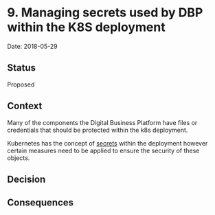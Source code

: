 # 9. Managing secrets used by DBP within the K8S deployment

Date: 2018-05-29

## Status

Proposed

## Context

Many of the components the Digital Business Platform have files or credentials that should be protected within the k8s deployment.

Kubernetes has the concept of [secrets](https://kubernetes.io/docs/concepts/configuration/secret/) within the deployment however certain measures need to be applied to ensure the security of these objects.


## Decision


## Consequences

